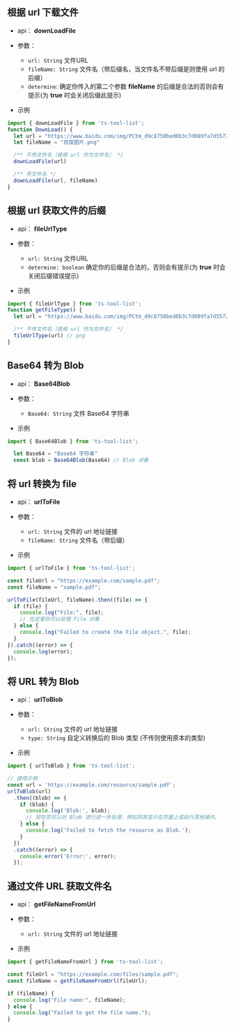 ## 根据 url 下载文件

- api： **downLoadFile**
  
- 参数：
  - `url: String` 文件URL
  - `fileName: String` 文件名（带后缀名，当文件名不带后缀是则使用 url 的后缀）
  - `determine`: 确定你传入的第二个参数 **fileName** 的后缀是合法的否则会有提示(为 **true** 时会关闭后缀此提示)
- 示例
```js
import { downLoadFile } from 'ts-tool-list';
function DownLoad() {
  let url = "https://www.baidu.com/img/PCtm_d9c8750bed0b3c7d089fa7d55720d6cf.png"
  let fileName = "百度图片.png"

  /** 不传文件名（使用 url 作为文件名） */
  downLoadFile(url)

  /** 传文件名 */
  downLoadFile(url, fileName)
}
```

## 根据 url 获取文件的后缀

- api： **fileUrlType**
  
- 参数：
  - `url: String` 文件URL
  - `determine: boolean` 确定你的后缀是合法的，否则会有提示(为 **true** 时会关闭后缀错误提示)
- 示例
```js
import { fileUrlType } from 'ts-tool-list';
function getFileType() {
  let url = "https://www.baidu.com/img/PCtm_d9c8750bed0b3c7d089fa7d55720d6cf.png"

  /** 不传文件名（使用 url 作为文件名） */
  fileUrlType(url) // png
}
```

## Base64 转为 Blob

- api： **Base64Blob**
  
- 参数：
  - `Base64: String` 文件 Base64 字符串
- 示例
```js
import { Base64Blob } from 'ts-tool-list';

  let Base64 = "Base64 字符串"
  const blob = Base64Blob(Base64) // Blob 对象
```

## 将 url 转换为 file

- api： **urlToFile**
  
- 参数：
  - `url: String` 文件的 url 地址链接
  - `fileName: String` 文件名（带后缀）
- 示例
```js
import { urlToFile } from 'ts-tool-list';

const fileUrl = "https://example.com/sample.pdf";
const fileName = "sample.pdf";

urlToFile(fileUrl, fileName).then((file) => {
  if (file) {
    console.log("File:", file);
    // 在这里你可以处理 File 对象
  } else {
    console.log("Failed to create the File object.", file);
  }
}).catch((error) => {
  console.log(error);
});
```

## 将 URL 转为 Blob

- api： **urlToBlob**
  
- 参数：
  - `url: String` 文件的 url 地址链接
  - `type: String` 自定义转换后的 Blob 类型 (不传则使用原本的类型) 
- 示例
```js
import { urlToBlob } from 'ts-tool-list';

// 使用示例
const url = 'https://example.com/resource/sample.pdf';
urlToBlob(url)
  .then((blob) => {
    if (blob) {
      console.log('Blob:', blob);
      // 现在您可以对 Blob 进行进一步处理，例如将其显示在页面上或执行其他操作。
    } else {
      console.log('Failed to fetch the resource as Blob.');
    }
  })
  .catch((error) => {
    console.error('Error:', error);
  });
```

## 通过文件 URL 获取文件名

- api： **getFileNameFromUrl**
  
- 参数：
  - `url: String` 文件的 url 地址链接
- 示例
```js
import { getFileNameFromUrl } from 'ts-tool-list';

const fileUrl = "https://example.com/files/sample.pdf";
const fileName = getFileNameFromUrl(fileUrl);

if (fileName) {
  console.log("File name:", fileName);
} else {
  console.log("Failed to get the file name.");
}
```